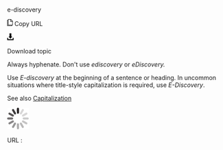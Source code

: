 # 

e-discovery

![Copy URL](media/e-discovery/Copy.png)
Copy URL

![Download](media/e-discovery/Download.png)

Download topic

Always hyphenate. Don't use *ediscovery* or *eDiscovery.*

Use *E-discovery* at the beginning of a sentence or heading. In uncommon situations where title-style capitalization is required, use *E-Discovery*.

See also [Capitalization](https://worldready.cloudapp.net/Styleguide/Read?id=2700&topicid=33685)

![In progress](media/e-discovery/activity-large.gif)

URL :
